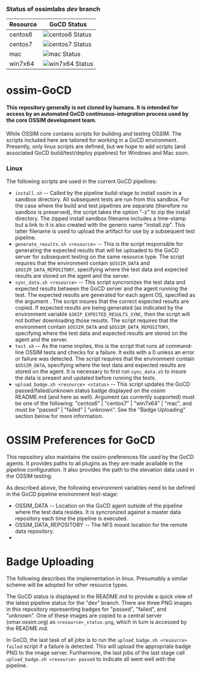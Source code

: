 ### Status of ossimlabs *dev* branch

Resource | GoCD Status
------------ | -------------
centos6 | ![centos6 Status](http://omar.ossim.org/gocd/centos6_status.png)
centos7 | ![centos7 Status](http://omar.ossim.org/gocd/centos7_status.png)
mac | ![mac Status](http://omar.ossim.org/gocd/mac_status.png)
win7x64 | ![win7x64 Status](http://omar.ossim.org/gocd/win7x64_status.png)

# ossim-GoCD

#### This repository generally is not cloned by humans. It is intended for access by an automated GoCD continuous-integration process used by the core OSSIM development team. 

While OSSIM core contains scripts for building and testing OSSIM. The scripts included here are tailored for working in a GoCD environment. Presently, only linux scripts are defined, but we hope to add scripts (and associated GoCD build/test/deploy pipelines) for Windows and Mac soon.

### Linux

The following scripts are used in the current GoCD pipelines:
* `install.sh` -- Called by the pipeline build-stage to install ossim in a sandbox directory. All subsequent tests are run from this sandbox. For the case where the build and test pipelines are separate (therefore no sandbox is preserved), the script takes the option "-z" to zip the install directory. The zipped install sandbox filename includes a time-stamp but a link to it is also created with the generic name "install.zip". This latter filename is used to upload the artifact for use by a subsequent test pipeline.
* `generate_results.sh <resource>` -- This is the script responsible for generating the expected results that will be uploaded to the GoCD server for subsequent testing on the same resource type. The script requires that the environment contain `$OSSIM_DATA` and `$OSSIM_DATA_REPOSITORY`, specifying where the test data and expected results are stored on the agent and the server.
* `sync_data.sh <resource>` -- This script syncronizes the test data and expected results between the GoCD server and the agent running the test. The expected results are generated for each agent OS, specified as the argument <resource>. The script insures that the correct expected results are copied. If expected results are being generated (as indicated by the environment variable `$SKIP_EXPECTED_RESULTS_SYNC`, then the script will not bother downloading those results. The script requires that the environment contain `$OSSIM_DATA` and `$OSSIM_DATA_REPOSITORY`, specifying where the test data and expected results are stored on the agent and the server.
* `test.sh` -- As the name implies, this is the script that runs all command-line OSSIM tests and checks for a failure. It exits with a 0 unless an error or failure was detected.  The script requires that the environment contain `$OSSIM_DATA`, specifying where the test data and expected results are stored on the agent. It is necessary to first run `sync_data.sh` to insure the data is present and updated before running the tests.
* `upload_badge.sh <resource> <status>` -- This script updates the GoCD passed/failed/unknown status badge displayed on the ossim README.md (and here as well). Argument <resource> (as currently supported) must be one of the following: "centos6" | "centos7" | "win7x64" | "mac",  and <status> must be "passed" | "failed" | "unknown". See the "Badge Uploading" section below for more information.
 
# OSSIM Preferences for GoCD

This repository also maintains the ossim-preferences file used by the GoCD agents. It provides paths to all plugins as they are made available in the pipeline configuration. It also provides the path to the elevation data used in the OSSIM testing. 

As described above, the following environment variables need to be defined in the GoCD pipeline environment test-stage:

   * OSSIM_DATA -- Location on the GoCD agent outside of the pipeline where the test data resides. It is syncronized against a master data repository each time the pipeline is executed.
   * OSSIM_DATA_REPOSITORY -- The NFS mount location for the remote data repository. 
   * 

# Badge Uploading

The following describes the implementation in linux. Presumably a similar scheme will be adopted for other resource types.

The GoCD status is displayed in the README.md to provide a quick view of the latest pipeline status for the "dev" branch. There are three PNG images in this repository representing badges for "passed", "failed", and "unknown". One of these images are copied to a central server (omar.ossim.org) as `<resource>_status.png`, which in turn is accessed by the README.md. 

In GoCD, the last task of all jobs is to run the `upload_badge.sh <resource> failed` script if a failure is detected. This will upload the appropriate badge PNG to the image server. Furthermore, the last jobs of the last stage call `upload_badge.sh <resource> passed` to indicate all went well with the pipeline.

